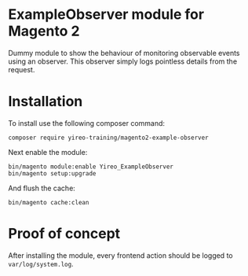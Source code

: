 # ExampleObserver module for Magento 2
Dummy module to show the behaviour of monitoring observable events using an observer. This observer simply logs pointless details from the request.

# Installation
To install use the following composer command:

    composer require yireo-training/magento2-example-observer

Next enable the module:

    bin/magento module:enable Yireo_ExampleObserver
    bin/magento setup:upgrade
    
And flush the cache:

    bin/magento cache:clean

# Proof of concept
After installing the module, every frontend action should be logged to `var/log/system.log`.
